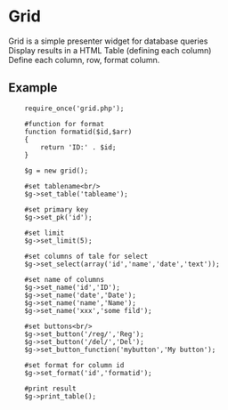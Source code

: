 ﻿<h1>Grid</h1>
Grid is a simple presenter widget for database queries
<br/>
Display results in a HTML Table (defining each column)<br/>
Define each column, row, format column.<br/>

<h2>Example</h2>

		
		require_once('grid.php'); 
		
		#function for format
		function formatid($id,$arr)
		{
			return 'ID:' . $id;
		}
	
		$g = new grid();
		
		#set tablename<br/>
		$g->set_table('tableame');
		
		#set primary key
		$g->set_pk('id');
		
		#set limit
		$g->set_limit(5);	
				
		#set columns of tale for select		
		$g->set_select(array('id','name','date','text'));
		
		#set name of columns
		$g->set_name('id','ID');
		$g->set_name('date','Date');
		$g->set_name('name','Name');
		$g->set_name('xxx','some fild');
		
		#set buttons<br/>
		$g->set_button('/reg/','Reg');
		$g->set_button('/del/','Del');
		$g->set_button_function('mybutton','My button');
		
		#set format for column id
		$g->set_format('id','formatid');
		
		#print result
		$g->print_table();